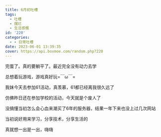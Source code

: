 ```yaml
---
title: 6月初吐槽
tags:
  - 吐槽
  - 摆烂
  - 生活感慨
id: '220'
categories:
  - - 日常吐槽
date: 2023-06-01 13:39:35
cover: https://api.boxmoe.com/random.php?220
---
```


完蛋了。真的要躺平了。最近完全没有动力去学

总想着玩游戏，游戏真好玩=￣ω￣=

我妹今天去参加61活动，真羡慕，61都已经离我很久远了

仿佛昨日还在参加学校的活动，今天就是个废人了

没搞懂当初怎么会心血来潮买了6年的服务器，结果一年下来也没上过几次网站

当初说好用来学习，分享技术，分享生活的

真就想一出是一出，嗨嗨